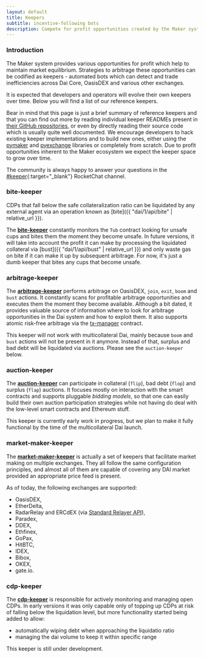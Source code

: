 ```yaml
---
layout: default
title: Keepers
subtitle: incentive-following bots
description: Compete for profit opportunities created by the Maker system
---
```


### Introduction

The Maker system provides various opportunities for profit which help to
maintain market equilibrium. Strategies to arbitrage these opportunities can be
codified as keepers - automated bots which can detect and trade inefficiencies
across Dai Core, OasisDEX and various other exchanges.

It is expected that developers and operators will evolve their own keepers over
time. Below you will find a list of our reference keepers.

Bear in mind that this page is just a brief summary of reference keepers and that
you can find out more by reading individual keeper READMEs present in
[their GitHub repositories](https://github.com/search?p=1&q=topic%3Amaker-keeper+org%3Amakerdao&type=Repositories),
or even by directly reading their source code which is usually quite well documented.
We encourage developers to hack existing keeper implementations and to build new ones,
either using the [pymaker](https://github.com/makerdao/pymaker) and
[pyexchange](https://github.com/makerdao/pyexchange) libraries or completely from
scratch. Due to profit opportunities inherent to the Maker ecosystem we expect
the keeper space to grow over time.

The community is always happy to answer your questions in the
[#keeper](https://chat.makerdao.com/channel/keeper){:target="_blank"} RocketChat channel.


### bite-keeper

CDPs that fall below the safe collateralization ratio can be liquidated by any
external agent via an operation known as [bite]({{ "dai/1/api/bite" |
relative_url }}).

The **[bite-keeper](https://github.com/makerdao/bite-keeper)** constantly monitors
the `Tub` contract looking for unsafe cups and bites them the moment they
become unsafe. In future versions, it will take into account the profit it can
make by processing the liquidated collateral via [bust]({{ "dai/1/api/bust" |
relative_url }}) and only waste gas on bite if it can make it up by subsequent
arbitrage. For now, it's just a dumb keeper that bites any cups that become
unsafe.


### arbitrage-keeper

The **[arbitrage-keeper](https://github.com/makerdao/arbitrage-keeper)** performs
arbitrage on OasisDEX, `join`, `exit`, `boom` and `bust` actions. It constantly
scans for profitable arbitrage opportunities and executes them the moment they
become available. Although a bit dated, it provides valuable source of information
where to look for arbitrage opportunities in the Dai system and how to exploit them.
It also supports atomic risk-free arbitrage via the [tx-manager](https://github.com/makerdao/tx-manager)
contract.

This keeper will not work with multicollateral Dai, mainly because `boom` and `bust`
actions will not be present in it anymore. Instead of that, surplus and bad debt
will be liquidated via auctions. Please see the `auction-keeper` below.


### auction-keeper

The **[auction-keeper](https://github.com/makerdao/auction-keeper)** can participate
in collateral (`flip`), bad debt (`flop`) and surplus (`flap`) auctions. It focuses
mostly on interaction with the smart contracts and supports pluggable _bidding models_,
so that one can easily build their own auction participation strategies while not having
do deal with the low-level smart contracts and Ethereum stuff.

This keeper is currently early work in progress, but we plan to make it fully functional
by the time of the multicollateral Dai launch.


### market-maker-keeper

The **[market-maker-keeper](https://github.com/makerdao/market-maker-keeper)** is actually
a set of keepers that facilitate market making on multiple exchanges. They all follow
the same configuration principles, and almost all of them are capable of covering
any DAI market provided an appropriate price feed is present.

As of today, the following exchanges are supported:
* OasisDEX,
* EtherDelta,
* RadarRelay and ERCdEX (via [Standard Relayer API](https://github.com/0xProject/standard-relayer-api)),
* Paradex,
* DDEX,
* Ethfinex,
* GoPax,
* HitBTC,
* IDEX,
* Bibox,
* OKEX,
* gate.io.


### cdp-keeper

The **[cdp-keeper](https://github.com/makerdao/cdp-keeper)** is responsible for
actively monitoring and managing open CDPs. In early versions it was only capable
only of topping up CDPs at risk of falling below the liquidation level, but
more functionality started being added to allow:

- automatically wiping debt when approaching the liquidatio ratio
- managing the dai volume to keep it within specific range

This keeper is still under development.
